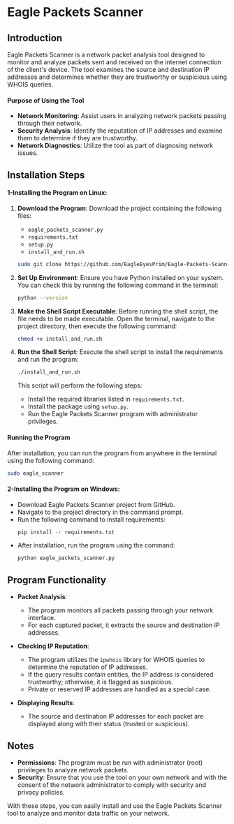 # Eagle Packets Scanner

## Introduction
Eagle Packets Scanner is a network packet analysis tool designed to monitor and analyze packets sent and received on the internet connection of the client's device. The tool examines the source and destination IP addresses and determines whether they are trustworthy or suspicious using WHOIS queries.

#### Purpose of Using the Tool
- **Network Monitoring**: Assist users in analyzing network packets passing through their network.
- **Security Analysis**: Identify the reputation of IP addresses and examine them to determine if they are trustworthy.
- **Network Diagnostics**: Utilize the tool as part of diagnosing network issues.

## Installation Steps
#### 1-Installing the Program on Linux:

1. **Download the Program**:
   Download the project containing the following files:
   - `eagle_packets_scanner.py`
   - `requirements.txt`
   - `setup.py`
   - `install_and_run.sh`


   ```bash
   sudo git clone https://github.com/EagleEyesPrim/Eagle-Packets-Scanner.git
   ```

1. **Set Up Environment**:
   Ensure you have Python installed on your system. You can check this by running the following command in the terminal:
   ```bash
   python --version
   ```

2. **Make the Shell Script Executable**:
   Before running the shell script, the file needs to be made executable. Open the terminal, navigate to the project directory, then execute the following command:
   ```bash
   chmod +x install_and_run.sh
   ```

3. **Run the Shell Script**:
   Execute the shell script to install the requirements and run the program:
   ```bash
   ./install_and_run.sh
   ```

   This script will perform the following steps:
   - Install the required libraries listed in `requirements.txt`.
   - Install the package using `setup.py`.
   - Run the Eagle Packets Scanner program with administrator privileges.

#### Running the Program

After installation, you can run the program from anywhere in the terminal using the following command:
```bash
sudo eagle_scanner
```

#### 2-Installing the Program on Windows:
   - Download Eagle Packets Scanner project from GitHub.
   - Navigate to the project directory in the command prompt.
   - Run the following command to install requirements:
     ```bash
     pip install -r requirements.txt
     ```
   - After installation, run the program using the command:
     ```bash
     python eagle_packets_scanner.py
     ```

## Program Functionality

- **Packet Analysis**:
  - The program monitors all packets passing through your network interface.
  - For each captured packet, it extracts the source and destination IP addresses.

- **Checking IP Reputation**:
  - The program utilizes the `ipwhois` library for WHOIS queries to determine the reputation of IP addresses.
  - If the query results contain entities, the IP address is considered trustworthy; otherwise, it is flagged as suspicious.
  - Private or reserved IP addresses are handled as a special case.

- **Displaying Results**:
  - The source and destination IP addresses for each packet are displayed along with their status (trusted or suspicious).

## Notes
- **Permissions**: The program must be run with administrator (root) privileges to analyze network packets.
- **Security**: Ensure that you use the tool on your own network and with the consent of the network administrator to comply with security and privacy policies.

With these steps, you can easily install and use the Eagle Packets Scanner tool to analyze and monitor data traffic on your network.
